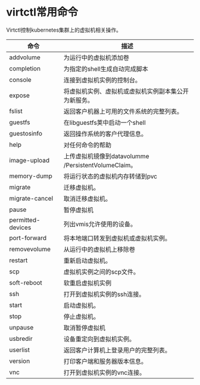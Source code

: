 # virtctl常用命令

Virtctl控制kubernetes集群上的虚拟机相关操作。

| 命令              | 描述                                                 |
| ----------------- | ---------------------------------------------------- |
| addvolume         | 为运行中的虚拟机添加卷                               |
| completion        | 为指定的shell生成自动完成脚本                        |
| console           | 连接到虚拟机实例的控制台。                           |
| expose            | 将虚拟机实例、虚拟机或虚拟机实例副本集公开为新服务。 |
| fslist            | 返回客户机器上可用的文件系统的完整列表。             |
| guestfs           | 在libguestfs荚中启动一个shell                        |
| guestosinfo       | 返回操作系统的客户代理信息。                         |
| help              | 对任何命令的帮助                                     |
| image-upload      | 上传虚拟机镜像到datavolumme /PersistentVolumeClaim。 |
| memory-dump       | 将运行状态的虚拟机内存转储到pvc                      |
| migrate           | 迁移虚拟机。                                         |
| migrate-cancel    | 取消迁移虚拟机。                                     |
| pause             | 暂停虚拟机                                           |
| permitted-devices | 列出vmis允许使用的设备。                             |
| port-forward      | 将本地端口转发到虚拟机或虚拟机实例。                 |
| removevolume      | 从运行中的虚拟机上移除卷                             |
| restart           | 重新启动虚拟机。                                     |
| scp               | 虚拟机实例之间的scp文件。                            |
| soft-reboot       | 软重启虚拟机实例                                     |
| ssh               | 打开到虚拟机实例的ssh连接。                          |
| start             | 启动虚拟机。                                         |
| stop              | 停止虚拟机。                                         |
| unpause           | 取消暂停虚拟机                                       |
| usbredir          | 设备重定向到虚拟机实例。                             |
| userlist          | 返回客户计算机上登录用户的完整列表。                 |
| version           | 打印客户端和服务器版本信息。                         |
| vnc               | 打开到虚拟机实例的vnc连接。                          |

